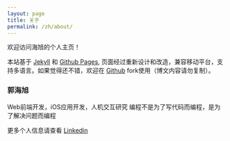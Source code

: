 ```yaml
---
layout: page
title: 关于
permalink: /zh/about/
---
```

欢迎访问海旭的个人主页！

本站基于 [Jekyll](http://jekyllrb.com/) 和 [Github Pages](https://pages.github.com/), 页面经过重新设计和改造，兼容移动平台，支持多语言。如果觉得还不错，欢迎在 [Github](https://github.com/hectorguo/hectorguo.github.io) fork使用（博文内容请勿复制）。

### 郭海旭

Web前端开发，iOS应用开发，人机交互研究
编程不是为了写代码而编程，是为了解决问题而编程

更多个人信息请查看 [Linkedin](https://www.linkedin.com/in/hectorguo)